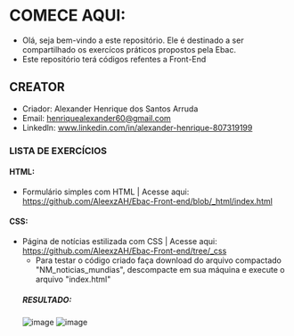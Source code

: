 # COMECE AQUI:
- Olá, seja bem-vindo a este repositório. Ele é destinado a ser compartilhado os exercícos práticos propostos pela Ebac.
- Este repositório terá códigos refentes a Front-End

## CREATOR
- Criador: Alexander Henrique dos Santos Arruda
- Email: henriquealexander60@gmail.com
- Linkedln: www.linkedin.com/in/alexander-henrique-807319199

### LISTA DE EXERCÍCIOS
#### HTML:
- Formulário simples com HTML | Acesse aqui: https://github.com/AleexzAH/Ebac-Front-end/blob/_html/index.html

#### CSS:
- Página de notícias estilizada com CSS | Acesse aqui: https://github.com/AleexzAH/Ebac-Front-end/tree/_css
  - Para testar o código criado faça download do arquivo compactado "NM_noticias_mundias", descompacte em sua máquina
    e execute o arquivo "index.html"
  ##### RESULTADO:
  ![image](https://github.com/user-attachments/assets/eee19d38-4a39-48e5-8209-278d094a9067)
  ![image](https://github.com/user-attachments/assets/abdc4e29-1f31-4f98-8525-47e65bccaf68)



